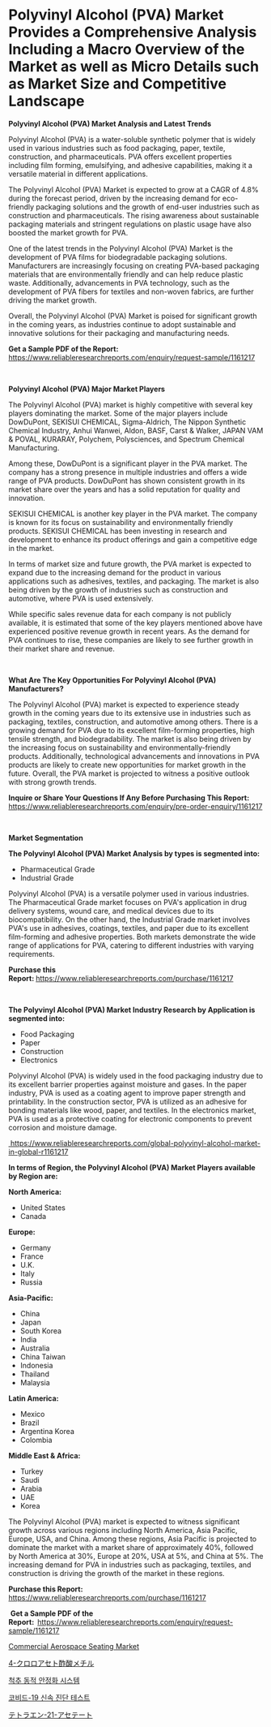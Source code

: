 <p><h1>Polyvinyl Alcohol (PVA) Market Provides a Comprehensive Analysis Including a Macro Overview of the Market as well as Micro Details such as Market Size and Competitive Landscape</h1></p><p><strong>Polyvinyl Alcohol (PVA) Market Analysis and Latest Trends</strong></p>
<p><p>Polyvinyl Alcohol (PVA) is a water-soluble synthetic polymer that is widely used in various industries such as food packaging, paper, textile, construction, and pharmaceuticals. PVA offers excellent properties including film forming, emulsifying, and adhesive capabilities, making it a versatile material in different applications.</p><p>The Polyvinyl Alcohol (PVA) Market is expected to grow at a CAGR of 4.8% during the forecast period, driven by the increasing demand for eco-friendly packaging solutions and the growth of end-user industries such as construction and pharmaceuticals. The rising awareness about sustainable packaging materials and stringent regulations on plastic usage have also boosted the market growth for PVA.</p><p>One of the latest trends in the Polyvinyl Alcohol (PVA) Market is the development of PVA films for biodegradable packaging solutions. Manufacturers are increasingly focusing on creating PVA-based packaging materials that are environmentally friendly and can help reduce plastic waste. Additionally, advancements in PVA technology, such as the development of PVA fibers for textiles and non-woven fabrics, are further driving the market growth.</p><p>Overall, the Polyvinyl Alcohol (PVA) Market is poised for significant growth in the coming years, as industries continue to adopt sustainable and innovative solutions for their packaging and manufacturing needs.</p></p>
<p><strong>Get a Sample PDF of the Report:&nbsp;</strong> <a href="https://www.reliableresearchreports.com/enquiry/request-sample/1161217">https://www.reliableresearchreports.com/enquiry/request-sample/1161217</a></p>
<p>&nbsp;</p>
<p><strong>Polyvinyl Alcohol (PVA) Major Market Players</strong></p>
<p><p>The Polyvinyl Alcohol (PVA) market is highly competitive with several key players dominating the market. Some of the major players include DowDuPont, SEKISUI CHEMICAL, Sigma-Aldrich, The Nippon Synthetic Chemical Industry, Anhui Wanwei, Aldon, BASF, Carst & Walker, JAPAN VAM & POVAL, KURARAY, Polychem, Polysciences, and Spectrum Chemical Manufacturing.</p><p>Among these, DowDuPont is a significant player in the PVA market. The company has a strong presence in multiple industries and offers a wide range of PVA products. DowDuPont has shown consistent growth in its market share over the years and has a solid reputation for quality and innovation.</p><p>SEKISUI CHEMICAL is another key player in the PVA market. The company is known for its focus on sustainability and environmentally friendly products. SEKISUI CHEMICAL has been investing in research and development to enhance its product offerings and gain a competitive edge in the market.</p><p>In terms of market size and future growth, the PVA market is expected to expand due to the increasing demand for the product in various applications such as adhesives, textiles, and packaging. The market is also being driven by the growth of industries such as construction and automotive, where PVA is used extensively.</p><p>While specific sales revenue data for each company is not publicly available, it is estimated that some of the key players mentioned above have experienced positive revenue growth in recent years. As the demand for PVA continues to rise, these companies are likely to see further growth in their market share and revenue.</p></p>
<p>&nbsp;</p>
<p><strong>What Are The Key Opportunities For Polyvinyl Alcohol (PVA) Manufacturers?</strong></p>
<p><p>The Polyvinyl Alcohol (PVA) market is expected to experience steady growth in the coming years due to its extensive use in industries such as packaging, textiles, construction, and automotive among others. There is a growing demand for PVA due to its excellent film-forming properties, high tensile strength, and biodegradability. The market is also being driven by the increasing focus on sustainability and environmentally-friendly products. Additionally, technological advancements and innovations in PVA products are likely to create new opportunities for market growth in the future. Overall, the PVA market is projected to witness a positive outlook with strong growth trends.</p></p>
<p><strong>Inquire or Share Your Questions If Any Before Purchasing This Report:</strong> <a href="https://www.reliableresearchreports.com/enquiry/pre-order-enquiry/1161217">https://www.reliableresearchreports.com/enquiry/pre-order-enquiry/1161217</a></p>
<p>&nbsp;</p>
<p><strong>Market Segmentation</strong></p>
<p><strong>The Polyvinyl Alcohol (PVA) Market Analysis by types is segmented into:</strong></p>
<p><ul><li>Pharmaceutical Grade</li><li>Industrial Grade</li></ul></p>
<p><p>Polyvinyl Alcohol (PVA) is a versatile polymer used in various industries. The Pharmaceutical Grade market focuses on PVA's application in drug delivery systems, wound care, and medical devices due to its biocompatibility. On the other hand, the Industrial Grade market involves PVA's use in adhesives, coatings, textiles, and paper due to its excellent film-forming and adhesive properties. Both markets demonstrate the wide range of applications for PVA, catering to different industries with varying requirements.</p></p>
<p><strong>Purchase this Report:&nbsp;</strong><a href="https://www.reliableresearchreports.com/purchase/1161217">https://www.reliableresearchreports.com/purchase/1161217</a></p>
<p>&nbsp;</p>
<p><strong>The Polyvinyl Alcohol (PVA) Market Industry Research by Application is segmented into:</strong></p>
<p><ul><li>Food Packaging</li><li>Paper</li><li>Construction</li><li>Electronics</li></ul></p>
<p><p>Polyvinyl Alcohol (PVA) is widely used in the food packaging industry due to its excellent barrier properties against moisture and gases. In the paper industry, PVA is used as a coating agent to improve paper strength and printability. In the construction sector, PVA is utilized as an adhesive for bonding materials like wood, paper, and textiles. In the electronics market, PVA is used as a protective coating for electronic components to prevent corrosion and moisture damage.</p></p>
<p><a href="https://www.reliableresearchreports.com/global-polyvinyl-alcohol-market-in-global-r1161217">&nbsp;https://www.reliableresearchreports.com/global-polyvinyl-alcohol-market-in-global-r1161217</a></p>
<p><strong>In terms of Region, the Polyvinyl Alcohol (PVA) Market Players available by Region are:</strong></p>
<p>
    <p> <strong> North America: </strong>
        <ul>
            <li>United States</li>
            <li>Canada</li>
        </ul>
        </p> 
    <p> <strong> Europe: </strong>
        <ul>
            <li>Germany</li>
            <li>France</li>
            <li>U.K.</li>
            <li>Italy</li>
            <li>Russia</li>
        </ul>
        </p> 
    <p> <strong> Asia-Pacific: </strong>
        <ul>
            <li>China</li>
            <li>Japan</li>
            <li>South Korea</li>
            <li>India</li>
            <li>Australia</li>
            <li>China Taiwan</li>
            <li>Indonesia</li>
            <li>Thailand</li>
            <li>Malaysia</li>
        </ul>
        </p> 
    <p> <strong> Latin America: </strong>
        <ul>
            <li>Mexico</li>
            <li>Brazil</li>
            <li>Argentina Korea</li>
            <li>Colombia</li>
        </ul>
        </p> 
    <p> <strong> Middle East & Africa: </strong>
        <ul>
            <li>Turkey</li>
            <li>Saudi</li>
            <li>Arabia</li>
            <li>UAE</li>
            <li>Korea</li>
        </ul>
    </p>
    </p>
<p><p>The Polyvinyl Alcohol (PVA) market is expected to witness significant growth across various regions including North America, Asia Pacific, Europe, USA, and China. Among these regions, Asia Pacific is projected to dominate the market with a market share of approximately 40%, followed by North America at 30%, Europe at 20%, USA at 5%, and China at 5%. The increasing demand for PVA in industries such as packaging, textiles, and construction is driving the growth of the market in these regions.</p></p>
<p><strong>Purchase this Report: </strong><a href="https://www.reliableresearchreports.com/purchase/1161217">https://www.reliableresearchreports.com/purchase/1161217</a></p>
<p>&nbsp;<strong>Get a Sample PDF of the Report:&nbsp;&nbsp;</strong><a href="https://www.reliableresearchreports.com/enquiry/request-sample/1161217">https://www.reliableresearchreports.com/enquiry/request-sample/1161217</a></p>
<p><strong></strong></p>
<p><p><a href="https://github.com/kathiaseamanalvaradovlprc2h/Market-Research-Report-List-2/blob/main/commercial-aerospace-seating-market.md">Commercial Aerospace Seating Market</a></p><p><a href="https://github.com/bevdtkn4419963/Market-Research-Report-List-2/blob/main/896368188897.md">4-クロロアセト酢酸メチル</a></p><p><a href="https://github.com/Maeennan456456/Market-Research-Report-List-1/blob/main/319912081482.md">척추 동적 안정화 시스템</a></p><p><a href="https://github.com/vsap75a286l/Market-Research-Report-List-2/blob/main/340980681481.md">코비드-19 신속 진단 테스트</a></p><p><a href="https://github.com/MosesSpinka1914/Market-Research-Report-List-1/blob/main/618795288898.md">テトラエン-21-アセテート</a></p></p>